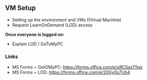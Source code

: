## VM Setup 

- Setting up the environment and VMs (Virtual Machine)
- Request LearnOnDemand (LOD) access

**Once everyone is logged on:**

- Explain LOD / GoToMyPC

### Links

- MS Forms ~ GotOMyPC: https://forms.office.com/e/sRCSazTfpq
- MS Forms ~ LOD: https://forms.office.com/e/20Gy0s7Ub4
